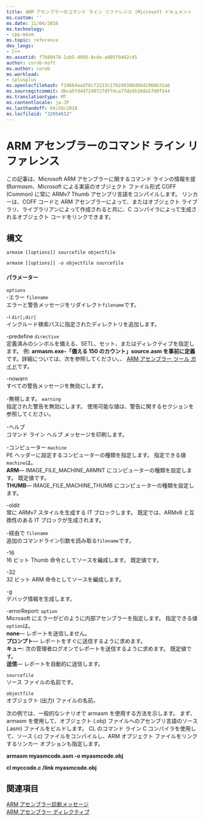 ```yaml
---
title: ARM アセンブラーのコマンド ライン リファレンス |Microsoft ドキュメント
ms.custom: ''
ms.date: 11/04/2016
ms.technology:
- cpp-masm
ms.topic: reference
dev_langs:
- C++
ms.assetid: f7b89478-1ab5-4995-8cde-a805f0462c45
author: corob-msft
ms.author: corob
ms.workload:
- cplusplus
ms.openlocfilehash: f196b4aad76c72233c179249386dbb42960b31a6
ms.sourcegitcommit: dbca5fdd47249727df7dca77de5b20da57d0f544
ms.translationtype: MT
ms.contentlocale: ja-JP
ms.lasthandoff: 04/28/2018
ms.locfileid: "32054612"
---
```

# <a name="arm-assembler-command-line-reference"></a>ARM アセンブラーのコマンド ライン リファレンス
この記事は、Microsoft ARM アセンブラーに関するコマンド ラインの情報を提供*armasm*、Microsoft による実装のオブジェクト ファイル形式 COFF (Common) に常に ARMv7 Thumb アセンブリ言語をコンパイルします。 リンカーは、COFF コードと ARM アセンブラーによって、またはオブジェクト ライブラリ、ライブラリアンによって作成されると共に、C コンパイラによって生成されるオブジェクト コードをリンクできます。  
  
## <a name="syntax"></a>構文  
  
```  
armasm [[options]] sourcefile objectfile  
```  
  
```  
armasm [[options]] -o objectfile sourcefile  
```  
  
#### <a name="parameters"></a>パラメーター  
 `options`  
 -エラー `filename`  
 エラーと警告メッセージをリダイレクト`filename`です。  
  
 -i `dir[;dir]`  
 インクルード検索パスに指定されたディレクトリを追加します。  
  
 -predefine `directive`  
 定義済みのシンボルを備える、SETL、セット、またはディレクティブを指定します。 例: **armasm.exe-「備える 150 のカウント」source.asm を事前に定義**です。詳細については、次を参照してください。、 [ARM アセンブラー ツール ガイド](http://go.microsoft.com/fwlink/p/?linkid=246102)です。  
  
 -nowarn  
 すべての警告メッセージを無効にします。  
  
 -無視します。 `warning`  
 指定された警告を無効にします。 使用可能な値は、警告に関するセクションを参照してください。  
  
 -ヘルプ  
 コマンド ライン ヘルプ メッセージを印刷します。  
  
 -コンピューター `machine`  
 PE ヘッダーに設定するコンピューターの種類を指定します。  指定できる値`machine`は。  
**ARM**— IMAGE_FILE_MACHINE_ARMNT にコンピューターの種類を設定します。 既定値です。   
**THUMB**— IMAGE_FILE_MACHINE_THUMB にコンピューターの種類を設定します。  
  
 -oldit  
 常に ARMv7 スタイルを生成する IT ブロックします。  既定では、ARMv8 と互換性のある IT ブロックが生成されます。  
  
 -経由で `filename`  
 追加のコマンドライン引数を読み取る`filename`です。  
  
 -16  
 16 ビット Thumb 命令としてソースを編成します。  既定値です。  
  
 -32  
 32 ビット ARM 命令としてソースを編成します。  
  
 -g  
 デバッグ情報を生成します。  
  
 -errorReport: `option`  
 Microsoft にエラーがどのように内部アセンブラーを指定します。  指定できる値`option`は。   
**none**— レポートを送信しません。   
**プロンプト**— レポートをすぐに送信するように求めます。   
**キュー**: 次の管理者ログオンでレポートを送信するように求めます。 既定値です。   
**送信**— レポートを自動的に送信します。  
  
 `sourcefile`  
 ソース ファイルの名前です。  
  
 `objectfile`  
 オブジェクト (出力) ファイルの名前。  
  
 次の例では、一般的なシナリオで armasm を使用する方法を示します。 まず、armasm を使用して、オブジェクト (.obj) ファイルへのアセンブリ言語のソース (.asm) ファイルをビルドします。 CL のコマンド ライン C コンパイラを使用して、ソース (.c) ファイルをコンパイルし、ARM オブジェクト ファイルをリンクするリンカー オプションも指定します。  
  
 **armasm myasmcode.asm -o myasmcode.obj**  
  
 **cl myccode.c /link myasmcode.obj**  
  
## <a name="see-also"></a>関連項目  
 [ARM アセンブラー診断メッセージ](../../assembler/arm/arm-assembler-diagnostic-messages.md)   
 [ARM アセンブラー ディレクティブ](../../assembler/arm/arm-assembler-directives.md)